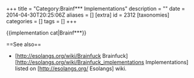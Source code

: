 +++
title = "Category:Brainf*** Implementations"
description = ""
date = 2014-04-30T20:25:06Z
aliases = []
[extra]
id = 2312
[taxonomies]
categories = []
tags = []
+++

{{implementation cat|Brainf***}}

==See also==
* [http://esolangs.org/wiki/Brainfuck Brainfuck] [http://esolangs.org/wiki/Brainfuck_implementations Implementations] listed on [http://esolangs.org/ Esolangs] wiki.
